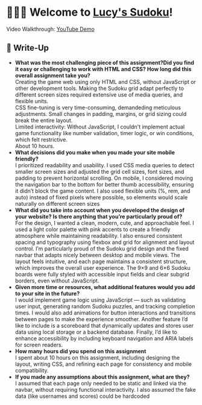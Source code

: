 # 🧩🧩🧩 Welcome to [Lucy's Sudoku](https://xxchen914.github.io/login/)!
Video Walkthrough: [YouTube Demo](https://youtu.be/at6aa8yGySE)  
## 💭 Write-Up
- **What was the most challenging piece of this assignment?Did you find it easy or challenging to work with HTML and CSS?  How long did this overall assignment take you?**  
Creating the game web using only HTML and CSS, without JavaScript or other development tools. Making the Sudoku grid adapt perfectly to different screen sizes required extensive use of media queries, and flexible units.   
CSS fine-tuning is very time-consuming, demandeding meticulous adjustments. Small changes in padding, margins, or grid sizing could break the entire layout.  
Limited interactivity: Without JavaScript, I couldn't implement actual game functionality like number validation, timer logic, or win conditions, which felt restrictive.  
About 10 hours. 
- **What decisions did you make when you made your site mobile friendly?**  
I prioritized readability and usability. I used CSS media queries to detect smaller screen sizes and adjusted the grid cell sizes, font sizes, and padding to prevent horizontal scrolling. On mobile, I considered moving the navigation bar to the bottom for better thumb accessibility, ensuring it didn’t block the game content. I also used flexible units (%, rem, and auto) instead of fixed pixels where possible, so elements would scale naturally on different screen sizes 
- **What did you take into account when you developed the design of your website? Is there anything that you’re particularly proud of?**  
For the design, I wanted a clean, modern, cute, and approachable feel. I used a light color palette with pink accents to create a friendly atmosphere while maintaining readability. I also ensured consistent spacing and typography using flexbox and grid for alignment and layout control.
I’m particularly proud of the Sudoku grid design and the fixed navbar that adapts nicely between desktop and mobile views. The layout feels intuitive, and each page maintains a consistent structure, which improves the overall user experience. The 9×9 and 6×6 Sudoku boards were fully styled with accessible input fields and clear subgrid borders, even without JavaScript.
- **Given more time or resources, what additional features would you add to your site in the future?**  
I would implement game logic using JavaScript — such as validating user input, generating random Sudoku puzzles, and tracking completion times. I would also add animations for button interactions and transitions between pages to make the experience smoother. Another feature I’d like to include is a scoreboard that dynamically updates and stores user data using local storage or a backend database. Finally, I’d like to enhance accessibility by including keyboard navigation and ARIA labels for screen readers.
- **How many hours did you spend on this assignment**  
I spent about 10 hours on this assignment, including designing the layout, writing CSS, and refining each page for consistency and mobile compatibility.
- **If you made any assumptions about this assignment, what are they?**    
I assumed that each page only needed to be static and linked via the navbar, without requiring functional interactivity. I also assumed the fake data (like usernames and scores) could be hardcoded

